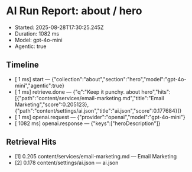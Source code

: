 # AI Run Report: about / hero

- Started: 2025-08-28T17:30:25.245Z
- Duration: 1082 ms
- Model: gpt-4o-mini
- Agentic: true

## Timeline
- [    1 ms] start — {"collection":"about","section":"hero","model":"gpt-4o-mini","agentic":true}
- [    1 ms] retrieve.done — {"q":"Keep it punchy. about hero","hits":[{"path":"content/services/email-marketing.md","title":"Email Marketing","score":0.205123},{"path":"content/settings/ai.json","title":"ai.json","score":0.177684}]}
- [    1 ms] openai.request — {"provider":"openai","model":"gpt-4o-mini"}
- [ 1082 ms] openai.response — {"keys":["heroDescription"]}

## Retrieval Hits
- [1] 0.205 content/services/email-marketing.md — Email Marketing
- [2] 0.178 content/settings/ai.json — ai.json
